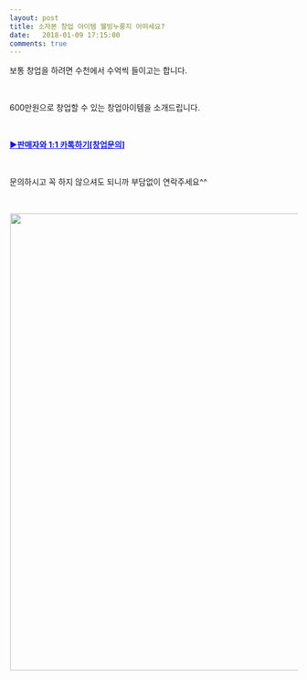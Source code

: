 ```yaml
---
layout: post
title: 소자본 창업 아이템 웰빙누룽지 어떠세요?
date:   2018-01-09 17:15:00
comments: true
---
```




<p>보통 창업을 하려면 수천에서 수억씩 들이고는 합니다. </p>
<p><br></p>
<p>600만원으로 창업할 수 있는 창업아이템을 소개드립니다. </p>
<p><br></p>
<p><span style="color: rgb(13, 12, 245);"><a href="https://santebin.leevra.com/O/sQeHiBab" target="_blank"><strong><font color="#1013f6"><u>▶판매자와 1:1 카톡하기[창업문의]</u></font></strong></a></span><font color="#1013f6"> </font></p>
<p><br></p>
<p>문의하시고 꼭 하지 않으셔도 되니까 부담없이&nbsp;연락주세요^^<br></p>
<p><br></p>
<p style="text-align: center;"><img src="http://cfile264.uf.daum.net/image/9947F43B5C6C6846106919" class="txc-image" width="800" style="clear: none; float: none;" border="0" vspace="1" hspace="1" actualwidth="800" data-filename="천년홍주.jpg" exif="{}" /></p>
<p><br></p>